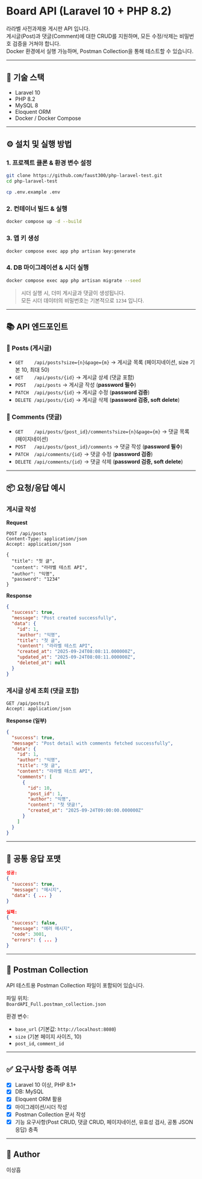 # Board API (Laravel 10 + PHP 8.2)

라라벨 사전과제용 게시판 API 입니다.  
게시글(Post)과 댓글(Comment)에 대한 CRUD를 지원하며, 모든 수정/삭제는 비밀번호 검증을 거쳐야 합니다.  
Docker 환경에서 실행 가능하며, Postman Collection을 통해 테스트할 수 있습니다.

---

## 🚀 기술 스택
- Laravel 10
- PHP 8.2
- MySQL 8
- Eloquent ORM
- Docker / Docker Compose

---

## ⚙️ 설치 및 실행 방법

### 1. 프로젝트 클론 & 환경 변수 설정
```bash
git clone https://github.com/faust300/php-laravel-test.git
cd php-laravel-test

cp .env.example .env
```

### 2. 컨테이너 빌드 & 실행
```bash
docker compose up -d --build
```

### 3. 앱 키 생성
```bash
docker compose exec app php artisan key:generate
```

### 4. DB 마이그레이션 & 시더 실행
```bash
docker compose exec app php artisan migrate --seed
```

> 시더 실행 시, 더미 게시글과 댓글이 생성됩니다.  
> 모든 시더 데이터의 비밀번호는 기본적으로 `1234` 입니다.

---

## 📚 API 엔드포인트

### 🔹 Posts (게시글)
- `GET    /api/posts?size={n}&page={m}` → 게시글 목록 (페이지네이션, size 기본 10, 최대 50)
- `GET    /api/posts/{id}` → 게시글 상세 (댓글 포함)
- `POST   /api/posts` → 게시글 작성 (**password 필수**)
- `PATCH  /api/posts/{id}` → 게시글 수정 (**password 검증**)
- `DELETE /api/posts/{id}` → 게시글 삭제 (**password 검증, soft delete**)

### 🔹 Comments (댓글)
- `GET    /api/posts/{post_id}/comments?size={n}&page={m}` → 댓글 목록 (페이지네이션)
- `POST   /api/posts/{post_id}/comments` → 댓글 작성 (**password 필수**)
- `PATCH  /api/comments/{id}` → 댓글 수정 (**password 검증**)
- `DELETE /api/comments/{id}` → 댓글 삭제 (**password 검증, soft delete**)

---

## 📦 요청/응답 예시

### 게시글 작성
**Request**
```http
POST /api/posts
Content-Type: application/json
Accept: application/json

{
  "title": "첫 글",
  "content": "라라벨 테스트 API",
  "author": "익명",
  "password": "1234"
}
```

**Response**
```json
{
  "success": true,
  "message": "Post created successfully",
  "data": {
    "id": 1,
    "author": "익명",
    "title": "첫 글",
    "content": "라라벨 테스트 API",
    "created_at": "2025-09-24T08:08:11.000000Z",
    "updated_at": "2025-09-24T08:08:11.000000Z",
    "deleted_at": null
  }
}
```

### 게시글 상세 조회 (댓글 포함)
```http
GET /api/posts/1
Accept: application/json
```

**Response (일부)**
```json
{
  "success": true,
  "message": "Post detail with comments fetched successfully",
  "data": {
    "id": 1,
    "author": "익명",
    "title": "첫 글",
    "content": "라라벨 테스트 API",
    "comments": [
      {
        "id": 10,
        "post_id": 1,
        "author": "익명",
        "content": "첫 댓글!",
        "created_at": "2025-09-24T09:00:00.000000Z"
      }
    ]
  }
}
```

---

## 📑 공통 응답 포맷
```json
성공:
{
  "success": true,
  "message": "메시지",
  "data": { ... }
}

실패:
{
  "success": false,
  "message": "에러 메시지",
  "code": 3001,
  "errors": { ... }
}
```

---

## 🧪 Postman Collection
API 테스트용 Postman Collection 파일이 포함되어 있습니다.

파일 위치:  
`BoardAPI_Full.postman_collection.json`

환경 변수:
- `base_url` (기본값: `http://localhost:8080`)
- `size` (기본 페이지 사이즈, 10)
- `post_id`, `comment_id`

---

## ✅ 요구사항 충족 여부
- [x] Laravel 10 이상, PHP 8.1+
- [x] DB: MySQL
- [x] Eloquent ORM 활용
- [x] 마이그레이션/시더 작성
- [x] Postman Collection 문서 작성
- [x] 기능 요구사항(Post CRUD, 댓글 CRUD, 페이지네이션, 유효성 검사, 공통 JSON 응답) 충족

---

## 👤 Author
이상흡
